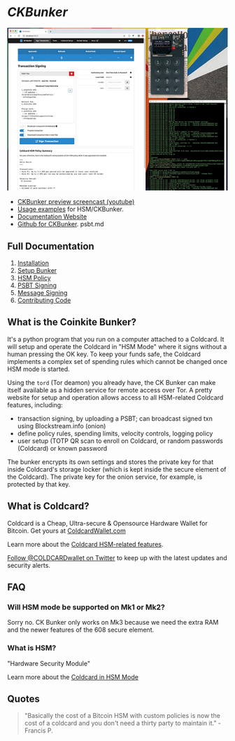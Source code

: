 # <i>CKBunker</i>

![Screen Shot of CKBunker](screen-shot.jpg)

- [CKBunker preview screencast (youtube)](https://www.youtube.com/watch?v=0bHhZbYOiSM)
- [Usage examples](examples.md) for HSM/CKBunker.
- [Documentation Website](https://ckbunker.com)
- [Github for CKBunker](https://github.com/Coldcard/ckbunker).
psbt.md

## Full Documentation

1. [Installation](install.md)
2. [Setup Bunker](setup.md)
2. [HSM Policy](policy.md)
2. [PSBT Signing](psbt.md)
2. [Message Signing](msg-signing.md)
2. [Contributing Code](hacking.md) 

## What is the Coinkite Bunker?

It's a python program that you run on a computer attached to a
Coldcard. It will setup and operate the Coldcard in "HSM Mode" where
it signs without a human pressing the OK key.  To keep your
funds safe, the Coldcard implements a complex set of spending rules
which cannot be changed once HSM mode is started.

Using the `tord` (Tor deamon) you already have, the CK Bunker can
make itself available as a hidden service for remote access over
Tor.  A pretty website for setup and operation allows access to all
HSM-related Coldcard features, including:

- transaction signing, by uploading a PSBT; can broadcast signed txn using Blockstream.info (onion)
- define policy rules, spending limits, velocity controls, logging policy
- user setup (TOTP QR scan to enroll on Coldcard, or random passwords (Coldcard) or known password

The bunker encrypts its own settings and stores the private key for
that inside Coldcard's storage locker (which is kept inside the
secure element of the Coldcard). The private key for the onion
service, for example, is protected by that key.

## What is Coldcard?

Coldcard is a Cheap, Ultra-secure & Opensource Hardware Wallet for Bitcoin.
Get yours at [ColdcardWallet.com](http://coldcardwallet.com)

Learn more about the [Coldcard HSM-related features](https://coldcardwallet.com/docs/ckbunker-hsm).

[Follow @COLDCARDwallet on Twitter](https://twitter.com/coldcardwallet) to keep up
with the latest updates and security alerts. 

## FAQ

### Will HSM mode be supported on Mk1 or Mk2?

Sorry no. CK Bunker only works on Mk3 because we need the extra RAM
and the newer features of the 608 secure element.

### What is HSM?

"Hardware Security Module"

Learn more about the [Coldcard in HSM Mode](https://coldcardwallet.com/docs/ckbunker-hsm)

## Quotes

> "Basically the cost of a Bitcoin HSM with custom policies is now the cost of a coldcard and you don't need a thirty party to maintain it." - Francis P.

